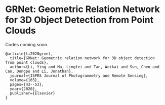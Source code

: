 # GRNet: Geometric Relation Network for 3D Object Detection from Point Clouds

Codes coming soon.

```
@article{li2020grnet,
  title={GRNet: Geometric relation network for 3D object detection from point clouds},
  author={Li, Ying and Ma, Lingfei and Tan, Weikai and Sun, Chen and Cao, Dongpu and Li, Jonathan},
  journal={ISPRS Journal of Photogrammetry and Remote Sensing},
  volume={165},
  pages={43--53},
  year={2020},
  publisher={Elsevier}
}

```
